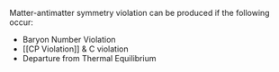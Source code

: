 Matter-antimatter symmetry violation can be produced if the following occur:
 - Baryon Number Violation
 - [[CP Violation]] & C violation
 - Departure from Thermal Equilibrium
